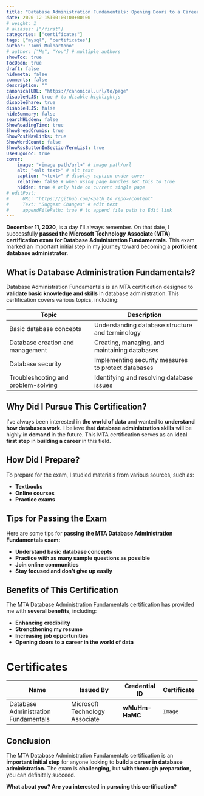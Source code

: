 ```yaml
---
title: "Database Administration Fundamentals: Opening Doors to a Career in Data"
date: 2020-12-15T00:00:00+00:00
# weight: 1
# aliases: ["/first"]
categories: ["certificates"]
tags: ["mysql", "certificates"]
author: "Tomi Mulhartono"
# author: ["Me", "You"] # multiple authors
showToc: true
TocOpen: true
draft: false
hidemeta: false
comments: false
description: ""
canonicalURL: "https://canonical.url/to/page"
disableHLJS: true # to disable highlightjs
disableShare: true
disableHLJS: false
hideSummary: false
searchHidden: false
ShowReadingTime: true
ShowBreadCrumbs: true
ShowPostNavLinks: true
ShowWordCount: false
ShowRssButtonInSectionTermList: true
UseHugoToc: true
cover:
    image: "<image path/url>" # image path/url
    alt: "<alt text>" # alt text
    caption: "<text>" # display caption under cover
    relative: false # when using page bundles set this to true
    hidden: true # only hide on current single page
# editPost:
#     URL: "https://github.com/<path_to_repo>/content"
#     Text: "Suggest Changes" # edit text
#     appendFilePath: true # to append file path to Edit link
---
```


**December 11, 2020**, is a day I'll always remember. On that date, I successfully **passed the Microsoft Technology Associate (MTA) certification exam for Database Administration Fundamentals.** This exam marked an important initial step in my journey toward becoming a **proficient database administrator.**

## What is Database Administration Fundamentals?

Database Administration Fundamentals is an MTA certification designed to **validate basic knowledge and skills** in database administration. This certification covers various topics, including:

| Topic | Description |
| --- | --- |
| Basic database concepts | Understanding database structure and terminology |
| Database creation and management | Creating, managing, and maintaining databases |
| Database security | Implementing security measures to protect databases |
| Troubleshooting and problem-solving | Identifying and resolving database issues |

## Why Did I Pursue This Certification?

I've always been interested in **the world of data** and wanted to **understand how databases work.** I believe that **database administration skills** will be highly in **demand** in the future. This MTA certification serves as an **ideal first step** in **building a career** in this field.

## How Did I Prepare?

To prepare for the exam, I studied materials from various sources, such as:

- **Textbooks**
- **Online courses**
- **Practice exams**

## Tips for Passing the Exam

Here are some tips for **passing the MTA Database Administration Fundamentals exam:**

- **Understand basic database concepts**
- **Practice with as many sample questions as possible**
- **Join online communities**
- **Stay focused and don't give up easily**

## Benefits of This Certification

The MTA Database Administration Fundamentals certification has provided me with **several benefits**, including:

- **Enhancing credibility**
- **Strengthening my resume**
- **Increasing job opportunities**
- **Opening doors to a career in the world of data**

# Certificates

| Name   | Issued By | Credential ID     | Certificate   |
| --------- | -------- | ------ | ------ |
| Database Administration Fundamentals | Microsoft Technology Associate | **wMuHm-HaMC** | `Image` |

## Conclusion

The MTA Database Administration Fundamentals certification is an **important initial step** for anyone looking to **build a career in database administration.** The exam is **challenging**, but **with thorough preparation**, you can definitely succeed.

**What about you? Are you interested in pursuing this certification?**